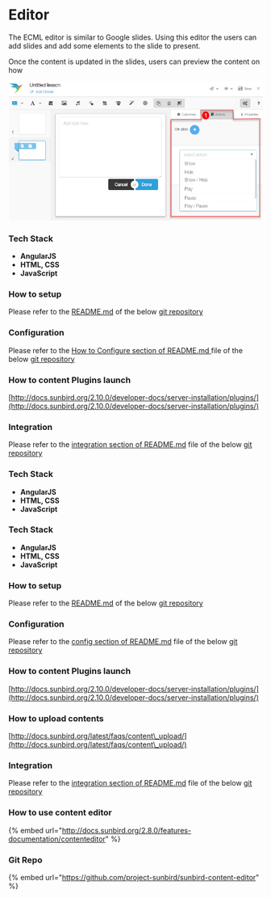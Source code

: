 # Editor

The ECML editor is similar to Google slides. Using this editor the users can add slides and add some elements to the slide to present.

Once the content is updated in the slides, users can preview the content on how

![](<../../../.gitbook/assets/image (4).png>)

### Tech Stack

* **AngularJS**
* **HTML, CSS**
* **JavaScript**

### How to setup

Please refer to the [README.md](https://github.com/project-sunbird/sunbird-content-editor#how-to-setup-sunbird-content-editor-in-your-local-machine) of the below [git repository](https://github.com/project-sunbird/sunbird-content-editor)

### Configuration

Please refer to the [How to Configure section of README.md ](https://github.com/project-sunbird/sunbird-content-editor#how-to-configure-the-sunbird-content-editor)file of the below [git repository](https://github.com/project-sunbird/sunbird-content-editor)

### How to content Plugins launch

[http://docs.sunbird.org/2.10.0/developer-docs/server-installation/plugins/](http://docs.sunbird.org/2.10.0/developer-docs/server-installation/plugins/)

### Integration

Please refer to the [integration section of README.md](https://github.com/gouravmore/sunbird-generic-editor/blob/release-4.8.0/README.md#integration) file of the below [git repository](https://github.com/project-sunbird/sunbird-content-editor)

### Tech Stack

* **AngularJS**
* **HTML, CSS**
* **JavaScript**

### Tech Stack

* **AngularJS**
* **HTML, CSS**
* **JavaScript**

### How to setup

Please refer to the [README.md](https://github.com/project-sunbird/sunbird-generic-editor#readme) of the below [git repository](https://github.com/project-sunbird/sunbird-content-editor)

### Configuration

Please refer to the [config section of README.md](https://github.com/project-sunbird/sunbird-content-editor#how-to-configure-the-sunbird-content-editor) file of the below [git repository](https://github.com/project-sunbird/sunbird-content-editor)

### How to content Plugins launch

[http://docs.sunbird.org/2.10.0/developer-docs/server-installation/plugins/](http://docs.sunbird.org/2.10.0/developer-docs/server-installation/plugins/)

### How to upload contents

[http://docs.sunbird.org/latest/faqs/content\_upload/](http://docs.sunbird.org/latest/faqs/content\_upload/)

### Integration

Please refer to the [integration section of README.md](https://github.com/gouravmore/sunbird-generic-editor/blob/release-4.8.0/README.md#integration) file of the below [git repository](https://github.com/project-sunbird/sunbird-generic-editor)

### How to use content editor

{% embed url="http://docs.sunbird.org/2.8.0/features-documentation/contenteditor" %}

### Git Repo

{% embed url="https://github.com/project-sunbird/sunbird-content-editor" %}
